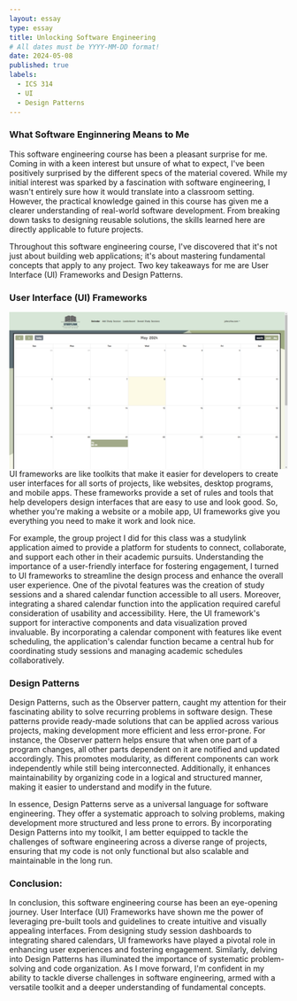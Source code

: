 ```yaml
---
layout: essay
type: essay
title: Unlocking Software Engineering
# All dates must be YYYY-MM-DD format!
date: 2024-05-08
published: true
labels:
  - ICS 314
  - UI
  - Design Patterns
---
```


### What Software Enginnering Means to Me

This software engineering course has been a pleasant surprise for me. Coming in with a keen interest but unsure of what to expect, I've been positively surprised by the different specs of the material covered. While my initial interest was sparked by a fascination with software engineering, I wasn't entirely sure how it would translate into a classroom setting. However, the practical knowledge gained in this course has given me a clearer understanding of real-world software development. From breaking down tasks to designing reusable solutions, the skills learned here are directly applicable to future projects.

Throughout this software engineering course, I've discovered that it's not just about building web applications; it's about mastering fundamental concepts that apply to any project. Two key takeaways for me are User Interface (UI) Frameworks and Design Patterns.

### User Interface (UI) Frameworks

<img width="600px" align="right" src="https://github.com/phoenix-codecrafters/phoenix-codecrafters.github.io/blob/main/doc/CalendarPage.png?raw=true">

UI frameworks are like toolkits that make it easier for developers to create user interfaces for all sorts of projects, like websites, desktop programs, and mobile apps. These frameworks provide a set of rules and tools that help developers design interfaces that are easy to use and look good. So, whether you're making a website or a mobile app, UI frameworks give you everything you need to make it work and look nice.

For example, the group project I did for this class was a studylink application aimed to provide a platform for students to connect, collaborate, and support each other in their academic pursuits. Understanding the importance of a user-friendly interface for fostering engagement, I turned to UI frameworks to streamline the design process and enhance the overall user experience. One of the pivotal features was the creation of study sessions and a shared calendar function accessible to all users. Moreover, integrating a shared calendar function into the application required careful consideration of usability and accessibility. Here, the UI framework's support for interactive components and data visualization proved invaluable. By incorporating a calendar component with features like event scheduling, the application's calendar function became a central hub for coordinating study sessions and managing academic schedules collaboratively.

### Design Patterns

Design Patterns, such as the Observer pattern, caught my attention for their fascinating ability to solve recurring problems in software design. These patterns provide ready-made solutions that can be applied across various projects, making development more efficient and less error-prone. For instance, the Observer pattern helps ensure that when one part of a program changes, all other parts dependent on it are notified and updated accordingly. This promotes modularity, as different components can work independently while still being interconnected. Additionally, it enhances maintainability by organizing code in a logical and structured manner, making it easier to understand and modify in the future.

In essence, Design Patterns serve as a universal language for software engineering. They offer a systematic approach to solving problems, making development more structured and less prone to errors. By incorporating Design Patterns into my toolkit, I am better equipped to tackle the challenges of software engineering across a diverse range of projects, ensuring that my code is not only functional but also scalable and maintainable in the long run.

### Conclusion: 

In conclusion, this software engineering course has been an eye-opening journey. User Interface (UI) Frameworks have shown me the power of leveraging pre-built tools and guidelines to create intuitive and visually appealing interfaces. From designing study session dashboards to integrating shared calendars, UI frameworks have played a pivotal role in enhancing user experiences and fostering engagement. Similarly, delving into Design Patterns has illuminated the importance of systematic problem-solving and code organization. As I move forward, I'm confident in my ability to tackle diverse challenges in software engineering, armed with a versatile toolkit and a deeper understanding of fundamental concepts.
